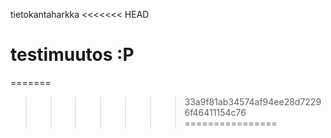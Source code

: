tietokantaharkka
<<<<<<< HEAD

# testimuutos :P

=======
>>>>>>> 33a9f81ab34574af94ee28d72296f46411154c76
================
